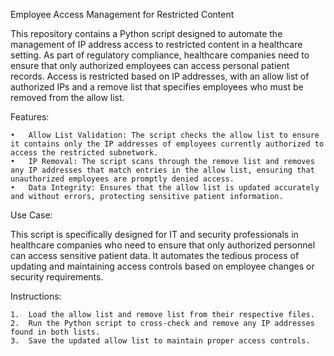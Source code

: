 Employee Access Management for Restricted Content

This repository contains a Python script designed to automate the management of IP address access to restricted content in a healthcare setting. As part of regulatory compliance, healthcare companies need to ensure that only authorized employees can access personal patient records. Access is restricted based on IP addresses, with an allow list of authorized IPs and a remove list that specifies employees who must be removed from the allow list.

Features:

	•	Allow List Validation: The script checks the allow list to ensure it contains only the IP addresses of employees currently authorized to access the restricted subnetwork.
	•	IP Removal: The script scans through the remove list and removes any IP addresses that match entries in the allow list, ensuring that unauthorized employees are promptly denied access.
	•	Data Integrity: Ensures that the allow list is updated accurately and without errors, protecting sensitive patient information.

Use Case:

This script is specifically designed for IT and security professionals in healthcare companies who need to ensure that only authorized personnel can access sensitive patient data. It automates the tedious process of updating and maintaining access controls based on employee changes or security requirements.

Instructions:

	1.	Load the allow list and remove list from their respective files.
	2.	Run the Python script to cross-check and remove any IP addresses found in both lists.
	3.	Save the updated allow list to maintain proper access controls.
